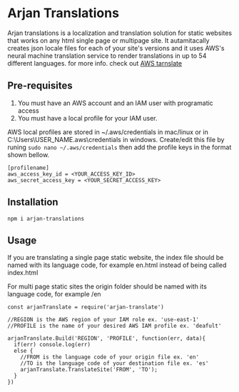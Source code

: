 # Arjan Translations

Arjan translations is a localization and translation solution for static websites that works on any html single page or multipage site. It autamitacally creates json locale files for each of your site's versions and it uses AWS's neural machine translation service to render translations in up to 54 different languages. for more info. check out [AWS tarnslate](https://aws.amazon.com/translate/details/)

## Pre-requisites
1. You must have an AWS account and an IAM user with programatic access
2. You must have a local profile for your IAM user. 

AWS local profiles are stored in ~/.aws/credentials in mac/linux or in C:\Users\USER_NAME\.aws\credentials in windows. Create/edit this file by runing `sudo nano ~/.aws/credentials` then add the profile keys in the format shown bellow.

    [profilename]
    aws_access_key_id = <YOUR_ACCESS_KEY_ID>
    aws_secret_access_key = <YOUR_SECRET_ACCESS_KEY>

## Installation
`npm i arjan-translations`


## Usage
If you are translating a single page static website, the index file should be named with its language code, for example en.html instead of being called index.html 

For multi page static sites the origin folder should be named with its language code, for example /en 

    const arjanTranslate = require('arjan-translate')

    //REGION is the AWS region of your IAM role ex. 'use-east-1'
    //PROFILE is the name of your desired AWS IAM profile ex. 'deafult'
   
    arjanTranslate.Build('REGION', 'PROFILE', function(err, data){
      if(err) console.log(err)
      else {
        //FROM is the language code of your origin file ex. 'en'
        //TO is the language code of your destination file ex. 'es'
        arjanTranslate.TranslateSite('FROM', 'TO');
      }
    })